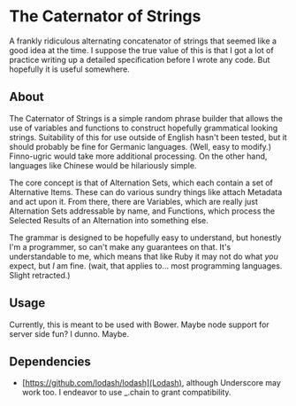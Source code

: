 The Caternator of Strings
=========================

A frankly ridiculous alternating concatenator of strings that seemed like a good idea at the time.  I suppose the true value of this is that I got a lot of practice writing up a detailed specification before I wrote any code.  But hopefully it is useful somewhere.

About
-----

The Caternator of Strings is a simple random phrase builder that allows the use of variables and functions to construct hopefully grammatical looking strings.  Suitability of this for use outside of English hasn't been tested, but it should probably be fine for Germanic languages.  (Well, easy to modify.)  Finno-ugric would take more additional processing.  On the other hand, languages like Chinese would be hilariously simple.

The core concept is that of Alternation Sets, which each contain a set of Alternative Items.  These can do various sundry things like attach Metadata and act upon it.  From there, there are Variables, which are really just Alternation Sets addressable by name, and Functions, which process the Selected Results of an Alternation into something else.

The grammar is designed to be hopefully easy to understand, but honestly I'm a programmer, so can't make any guarantees on that.  It's understandable to me, which means that like Ruby it may not do what *you* expect, but *I* am fine.  (wait, that applies to... most programming languages.  Slight retracted.)

Usage
-----

Currently, this is meant to be used with Bower.  Maybe node support for server side fun?  I dunno.  Maybe.

Dependencies
------------

- [https://github.com/lodash/lodash](Lodash), although Underscore may work too.  I endeavor to use _.chain to grant compatibility.
